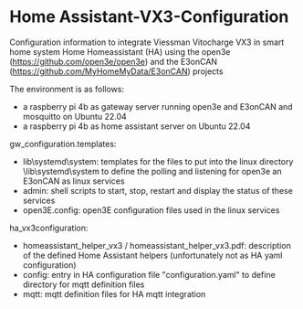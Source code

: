 # Home Assistant-VX3-Configuration
Configuration information to integrate Viessman Vitocharge VX3 in smart home system Home Homeassistant (HA) using the open3e (https://github.com/open3e/open3e) and the E3onCAN (https://github.com/MyHomeMyData/E3onCAN) projects

The environment is as follows:
- a raspberry pi 4b as gateway server running open3e and E3onCAN and mosquitto on Ubuntu 22.04
- a raspberry pi 4b as home assistant server on Ubuntu 22.04

gw_configuration.templates:
  - lib\systemd\system:
    templates for the files to put into the linux directory \lib\systemd\system to define the polling and listening for open3e an E3onCAN as linux services
  - admin:
    shell scripts to start, stop, restart and display the status of these services
  - open3E.config:
    open3E configuration files used in the linux services

ha_vx3configuration:
  - homeassistant_helper_vx3 / homeassistant_helper_vx3.pdf:
    description of the defined Home Assistant helpers (unfortunately not as HA yaml configuration)
  - config:
    entry in HA configuration file "configuration.yaml" to define directory for mqtt definition files
  - mqtt:
    mqtt definition files for HA mqtt integration
